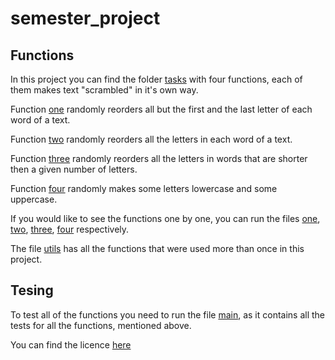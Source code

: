 # semester_project

## Functions

In this project you can find the folder [tasks](https://github.com/elena-korchagina/semester_project/tree/master/tasks) with four functions, each of them makes text "scrambled" in it's own way.

Function [one](https://github.com/elena-korchagina/semester_project/blob/master/tasks/one.py) randomly reorders all but the first and the last letter of each word of a text.

Function [two](https://github.com/elena-korchagina/semester_project/blob/master/tasks/two.py)  randomly reorders all the letters in each word of a text.

Function [three](https://github.com/elena-korchagina/semester_project/blob/master/tasks/three.py) randomly reorders all the letters in words that are shorter then a given number of letters.

Function [four](https://github.com/elena-korchagina/semester_project/blob/master/tasks/four.py) randomly makes some letters  lowercase and some uppercase.

If you would like to see the functions one by one, you can run the files [one](https://github.com/elena-korchagina/semester_project/blob/master/tasks/one.py), [two](https://github.com/elena-korchagina/semester_project/blob/master/tasks/two.py), [three](https://github.com/elena-korchagina/semester_project/blob/master/tasks/three.py), [four](https://github.com/elena-korchagina/semester_project/blob/master/tasks/four.py) respectively.

The file [utils](https://github.com/elena-korchagina/semester_project/blob/master/tasks/utils.py) has all the functions that were used more than once in this project.

## Tesing
To test all of the functions you need to run the file [main](https://github.com/elena-korchagina/semester_project/blob/master/main.py), as it contains all the tests for all the functions, mentioned above.


You can find the licence [here](https://github.com/elena-korchagina/semester_project/blob/master/LICENSE)
